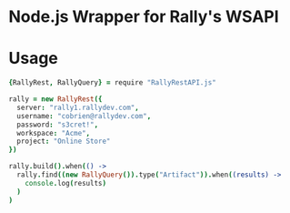 Node.js Wrapper for Rally's WSAPI
=================================

Usage
=====

```coffeescript
{RallyRest, RallyQuery} = require "RallyRestAPI.js"

rally = new RallyRest({
  server: "rally1.rallydev.com",
  username: "cobrien@rallydev.com",
  password: "s3cret!",
  workspace: "Acme",
  project: "Online Store"
})

rally.build().when(() ->
  rally.find((new RallyQuery()).type("Artifact")).when((results) ->
    console.log(results)
  )
)
```